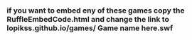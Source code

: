 ### if you want to embed eny of these games copy the RuffleEmbedCode.html and change the link to lopikss.github.io/games/ Game name here.swf
